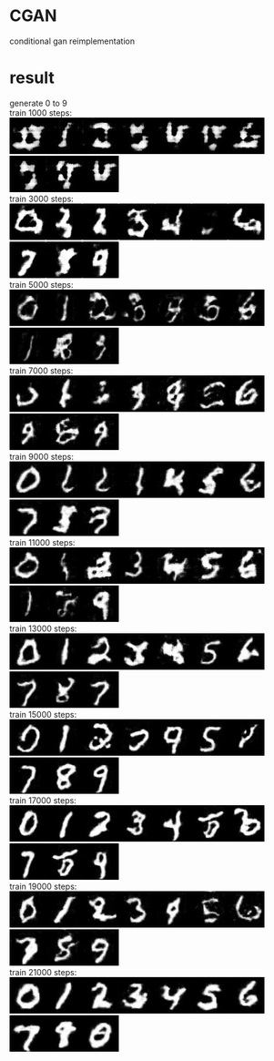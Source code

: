 # CGAN
conditional gan reimplementation  
# result  
generate 0 to 9  
train 1000 steps:  
<img src="https://github.com/1991yuyang/CGAN/blob/main/test_images/1000/0.jpg" width="64" height="64"><img src="https://github.com/1991yuyang/CGAN/blob/main/test_images/1000/1.jpg" width="64" height="64"><img src="https://github.com/1991yuyang/CGAN/blob/main/test_images/1000/2.jpg" width="64" height="64"><img src="https://github.com/1991yuyang/CGAN/blob/main/test_images/1000/3.jpg" width="64" height="64"><img src="https://github.com/1991yuyang/CGAN/blob/main/test_images/1000/4.jpg" width="64" height="64"><img src="https://github.com/1991yuyang/CGAN/blob/main/test_images/1000/5.jpg" width="64" height="64"><img src="https://github.com/1991yuyang/CGAN/blob/main/test_images/1000/6.jpg" width="64" height="64"><img src="https://github.com/1991yuyang/CGAN/blob/main/test_images/1000/7.jpg" width="64" height="64"><img src="https://github.com/1991yuyang/CGAN/blob/main/test_images/1000/8.jpg" width="64" height="64"><img src="https://github.com/1991yuyang/CGAN/blob/main/test_images/1000/9.jpg" width="64" height="64">  
train 3000 steps:  
<img src="https://github.com/1991yuyang/CGAN/blob/main/test_images/3000/0.jpg" width="64" height="64"><img src="https://github.com/1991yuyang/CGAN/blob/main/test_images/3000/1.jpg" width="64" height="64"><img src="https://github.com/1991yuyang/CGAN/blob/main/test_images/3000/2.jpg" width="64" height="64"><img src="https://github.com/1991yuyang/CGAN/blob/main/test_images/3000/3.jpg" width="64" height="64"><img src="https://github.com/1991yuyang/CGAN/blob/main/test_images/3000/4.jpg" width="64" height="64"><img src="https://github.com/1991yuyang/CGAN/blob/main/test_images/3000/5.jpg" width="64" height="64"><img src="https://github.com/1991yuyang/CGAN/blob/main/test_images/3000/6.jpg" width="64" height="64"><img src="https://github.com/1991yuyang/CGAN/blob/main/test_images/3000/7.jpg" width="64" height="64"><img src="https://github.com/1991yuyang/CGAN/blob/main/test_images/3000/8.jpg" width="64" height="64"><img src="https://github.com/1991yuyang/CGAN/blob/main/test_images/3000/9.jpg" width="64" height="64">  
train 5000 steps:  
<img src="https://github.com/1991yuyang/CGAN/blob/main/test_images/5000/0.jpg" width="64" height="64"><img src="https://github.com/1991yuyang/CGAN/blob/main/test_images/5000/1.jpg" width="64" height="64"><img src="https://github.com/1991yuyang/CGAN/blob/main/test_images/5000/2.jpg" width="64" height="64"><img src="https://github.com/1991yuyang/CGAN/blob/main/test_images/5000/3.jpg" width="64" height="64"><img src="https://github.com/1991yuyang/CGAN/blob/main/test_images/5000/4.jpg" width="64" height="64"><img src="https://github.com/1991yuyang/CGAN/blob/main/test_images/5000/5.jpg" width="64" height="64"><img src="https://github.com/1991yuyang/CGAN/blob/main/test_images/5000/6.jpg" width="64" height="64"><img src="https://github.com/1991yuyang/CGAN/blob/main/test_images/5000/7.jpg" width="64" height="64"><img src="https://github.com/1991yuyang/CGAN/blob/main/test_images/5000/8.jpg" width="64" height="64"><img src="https://github.com/1991yuyang/CGAN/blob/main/test_images/5000/9.jpg" width="64" height="64">  
train 7000 steps:  
<img src="https://github.com/1991yuyang/CGAN/blob/main/test_images/7000/0.jpg" width="64" height="64"><img src="https://github.com/1991yuyang/CGAN/blob/main/test_images/7000/1.jpg" width="64" height="64"><img src="https://github.com/1991yuyang/CGAN/blob/main/test_images/7000/2.jpg" width="64" height="64"><img src="https://github.com/1991yuyang/CGAN/blob/main/test_images/7000/3.jpg" width="64" height="64"><img src="https://github.com/1991yuyang/CGAN/blob/main/test_images/7000/4.jpg" width="64" height="64"><img src="https://github.com/1991yuyang/CGAN/blob/main/test_images/7000/5.jpg" width="64" height="64"><img src="https://github.com/1991yuyang/CGAN/blob/main/test_images/7000/6.jpg" width="64" height="64"><img src="https://github.com/1991yuyang/CGAN/blob/main/test_images/7000/7.jpg" width="64" height="64"><img src="https://github.com/1991yuyang/CGAN/blob/main/test_images/7000/8.jpg" width="64" height="64"><img src="https://github.com/1991yuyang/CGAN/blob/main/test_images/7000/9.jpg" width="64" height="64">  
train 9000 steps:  
<img src="https://github.com/1991yuyang/CGAN/blob/main/test_images/9000/0.jpg" width="64" height="64"><img src="https://github.com/1991yuyang/CGAN/blob/main/test_images/9000/1.jpg" width="64" height="64"><img src="https://github.com/1991yuyang/CGAN/blob/main/test_images/9000/2.jpg" width="64" height="64"><img src="https://github.com/1991yuyang/CGAN/blob/main/test_images/9000/3.jpg" width="64" height="64"><img src="https://github.com/1991yuyang/CGAN/blob/main/test_images/9000/4.jpg" width="64" height="64"><img src="https://github.com/1991yuyang/CGAN/blob/main/test_images/9000/5.jpg" width="64" height="64"><img src="https://github.com/1991yuyang/CGAN/blob/main/test_images/9000/6.jpg" width="64" height="64"><img src="https://github.com/1991yuyang/CGAN/blob/main/test_images/9000/7.jpg" width="64" height="64"><img src="https://github.com/1991yuyang/CGAN/blob/main/test_images/9000/8.jpg" width="64" height="64"><img src="https://github.com/1991yuyang/CGAN/blob/main/test_images/9000/9.jpg" width="64" height="64">  
train 11000 steps:  
<img src="https://github.com/1991yuyang/CGAN/blob/main/test_images/11000/0.jpg" width="64" height="64"><img src="https://github.com/1991yuyang/CGAN/blob/main/test_images/11000/1.jpg" width="64" height="64"><img src="https://github.com/1991yuyang/CGAN/blob/main/test_images/11000/2.jpg" width="64" height="64"><img src="https://github.com/1991yuyang/CGAN/blob/main/test_images/11000/3.jpg" width="64" height="64"><img src="https://github.com/1991yuyang/CGAN/blob/main/test_images/11000/4.jpg" width="64" height="64"><img src="https://github.com/1991yuyang/CGAN/blob/main/test_images/11000/5.jpg" width="64" height="64"><img src="https://github.com/1991yuyang/CGAN/blob/main/test_images/11000/6.jpg" width="64" height="64"><img src="https://github.com/1991yuyang/CGAN/blob/main/test_images/11000/7.jpg" width="64" height="64"><img src="https://github.com/1991yuyang/CGAN/blob/main/test_images/11000/8.jpg" width="64" height="64"><img src="https://github.com/1991yuyang/CGAN/blob/main/test_images/11000/9.jpg" width="64" height="64">  
train 13000 steps:  
<img src="https://github.com/1991yuyang/CGAN/blob/main/test_images/13000/0.jpg" width="64" height="64"><img src="https://github.com/1991yuyang/CGAN/blob/main/test_images/13000/1.jpg" width="64" height="64"><img src="https://github.com/1991yuyang/CGAN/blob/main/test_images/13000/2.jpg" width="64" height="64"><img src="https://github.com/1991yuyang/CGAN/blob/main/test_images/13000/3.jpg" width="64" height="64"><img src="https://github.com/1991yuyang/CGAN/blob/main/test_images/13000/4.jpg" width="64" height="64"><img src="https://github.com/1991yuyang/CGAN/blob/main/test_images/13000/5.jpg" width="64" height="64"><img src="https://github.com/1991yuyang/CGAN/blob/main/test_images/13000/6.jpg" width="64" height="64"><img src="https://github.com/1991yuyang/CGAN/blob/main/test_images/13000/7.jpg" width="64" height="64"><img src="https://github.com/1991yuyang/CGAN/blob/main/test_images/13000/8.jpg" width="64" height="64"><img src="https://github.com/1991yuyang/CGAN/blob/main/test_images/13000/9.jpg" width="64" height="64">  
train 15000 steps:  
<img src="https://github.com/1991yuyang/CGAN/blob/main/test_images/15000/0.jpg" width="64" height="64"><img src="https://github.com/1991yuyang/CGAN/blob/main/test_images/15000/1.jpg" width="64" height="64"><img src="https://github.com/1991yuyang/CGAN/blob/main/test_images/15000/2.jpg" width="64" height="64"><img src="https://github.com/1991yuyang/CGAN/blob/main/test_images/15000/3.jpg" width="64" height="64"><img src="https://github.com/1991yuyang/CGAN/blob/main/test_images/15000/4.jpg" width="64" height="64"><img src="https://github.com/1991yuyang/CGAN/blob/main/test_images/15000/5.jpg" width="64" height="64"><img src="https://github.com/1991yuyang/CGAN/blob/main/test_images/15000/6.jpg" width="64" height="64"><img src="https://github.com/1991yuyang/CGAN/blob/main/test_images/15000/7.jpg" width="64" height="64"><img src="https://github.com/1991yuyang/CGAN/blob/main/test_images/15000/8.jpg" width="64" height="64"><img src="https://github.com/1991yuyang/CGAN/blob/main/test_images/15000/9.jpg" width="64" height="64">  
train 17000 steps:  
<img src="https://github.com/1991yuyang/CGAN/blob/main/test_images/17000/0.jpg" width="64" height="64"><img src="https://github.com/1991yuyang/CGAN/blob/main/test_images/17000/1.jpg" width="64" height="64"><img src="https://github.com/1991yuyang/CGAN/blob/main/test_images/17000/2.jpg" width="64" height="64"><img src="https://github.com/1991yuyang/CGAN/blob/main/test_images/17000/3.jpg" width="64" height="64"><img src="https://github.com/1991yuyang/CGAN/blob/main/test_images/17000/4.jpg" width="64" height="64"><img src="https://github.com/1991yuyang/CGAN/blob/main/test_images/17000/5.jpg" width="64" height="64"><img src="https://github.com/1991yuyang/CGAN/blob/main/test_images/17000/6.jpg" width="64" height="64"><img src="https://github.com/1991yuyang/CGAN/blob/main/test_images/17000/7.jpg" width="64" height="64"><img src="https://github.com/1991yuyang/CGAN/blob/main/test_images/17000/8.jpg" width="64" height="64"><img src="https://github.com/1991yuyang/CGAN/blob/main/test_images/17000/9.jpg" width="64" height="64">  
train 19000 steps:  
<img src="https://github.com/1991yuyang/CGAN/blob/main/test_images/19000/0.jpg" width="64" height="64"><img src="https://github.com/1991yuyang/CGAN/blob/main/test_images/19000/1.jpg" width="64" height="64"><img src="https://github.com/1991yuyang/CGAN/blob/main/test_images/19000/2.jpg" width="64" height="64"><img src="https://github.com/1991yuyang/CGAN/blob/main/test_images/19000/3.jpg" width="64" height="64"><img src="https://github.com/1991yuyang/CGAN/blob/main/test_images/19000/4.jpg" width="64" height="64"><img src="https://github.com/1991yuyang/CGAN/blob/main/test_images/19000/5.jpg" width="64" height="64"><img src="https://github.com/1991yuyang/CGAN/blob/main/test_images/19000/6.jpg" width="64" height="64"><img src="https://github.com/1991yuyang/CGAN/blob/main/test_images/19000/7.jpg" width="64" height="64"><img src="https://github.com/1991yuyang/CGAN/blob/main/test_images/19000/8.jpg" width="64" height="64"><img src="https://github.com/1991yuyang/CGAN/blob/main/test_images/19000/9.jpg" width="64" height="64">  
train 21000 steps:  
<img src="https://github.com/1991yuyang/CGAN/blob/main/test_images/21000/0.jpg" width="64" height="64"><img src="https://github.com/1991yuyang/CGAN/blob/main/test_images/21000/1.jpg" width="64" height="64"><img src="https://github.com/1991yuyang/CGAN/blob/main/test_images/21000/2.jpg" width="64" height="64"><img src="https://github.com/1991yuyang/CGAN/blob/main/test_images/21000/3.jpg" width="64" height="64"><img src="https://github.com/1991yuyang/CGAN/blob/main/test_images/21000/4.jpg" width="64" height="64"><img src="https://github.com/1991yuyang/CGAN/blob/main/test_images/21000/5.jpg" width="64" height="64"><img src="https://github.com/1991yuyang/CGAN/blob/main/test_images/21000/6.jpg" width="64" height="64"><img src="https://github.com/1991yuyang/CGAN/blob/main/test_images/21000/7.jpg" width="64" height="64"><img src="https://github.com/1991yuyang/CGAN/blob/main/test_images/21000/8.jpg" width="64" height="64"><img src="https://github.com/1991yuyang/CGAN/blob/main/test_images/21000/9.jpg" width="64" height="64">  
